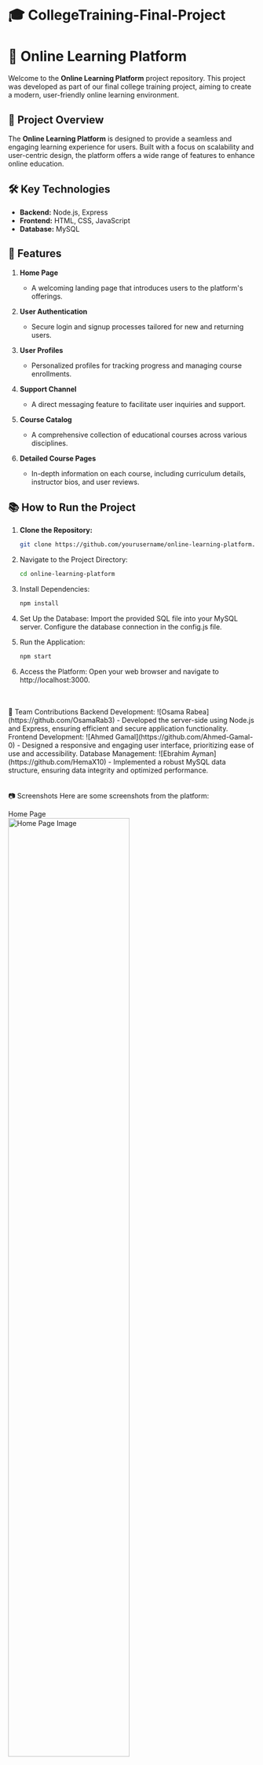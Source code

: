 # 🎓 CollegeTraining-Final-Project

# 🌟 Online Learning Platform

Welcome to the **Online Learning Platform** project repository. This project was developed as part of our final college training project, aiming to create a modern, user-friendly online learning environment.

## 🚀 Project Overview

The **Online Learning Platform** is designed to provide a seamless and engaging learning experience for users. Built with a focus on scalability and user-centric design, the platform offers a wide range of features to enhance online education.

## 🛠️ Key Technologies

- **Backend:** Node.js, Express
- **Frontend:** HTML, CSS, JavaScript
- **Database:** MySQL

## 🎯 Features

1. **Home Page**
   - A welcoming landing page that introduces users to the platform's offerings.

2. **User Authentication**
   - Secure login and signup processes tailored for new and returning users.

3. **User Profiles**
   - Personalized profiles for tracking progress and managing course enrollments.

4. **Support Channel**
   - A direct messaging feature to facilitate user inquiries and support.

5. **Course Catalog**
   - A comprehensive collection of educational courses across various disciplines.

6. **Detailed Course Pages**
   - In-depth information on each course, including curriculum details, instructor bios, and user reviews.

## 📚 How to Run the Project

1. **Clone the Repository:**
   ```bash
   git clone https://github.com/yourusername/online-learning-platform.git
2. Navigate to the Project Directory:
   ```bash
   cd online-learning-platform
3. Install Dependencies:
   ```bash
   npm install
4. Set Up the Database:
   Import the provided SQL file into your MySQL server.
   Configure the database connection in the config.js file.
   
6. Run the Application:
    ```bash
    npm start
7. Access the Platform:
   Open your web browser and navigate to http://localhost:3000.


<br/>
<br/>
👥 Team Contributions
Backend Development: ![Osama Rabea](https://github.com/OsamaRab3) - Developed the server-side using Node.js and Express, ensuring efficient and secure application functionality.
Frontend Development: ![Ahmed Gamal](https://github.com/Ahmed-Gamal-0) - Designed a responsive and engaging user interface, prioritizing ease of use and accessibility.
Database Management: ![Ebrahim Ayman](https://github.com/HemaX10)  - Implemented a robust MySQL data structure, ensuring data integrity and optimized performance.

<br/>
<br/>
<br/>
📷 Screenshots
Here are some screenshots from the platform:

Home Page <br/>
<img src="image/home.png" alt="Home Page Image" width="70%" /> <br/>

User Authentication  <br/>
<img src="image/signup.png" alt="Sign Up Page Image" width="70%" /> <br/>
<img src="image/login.png" alt="Login Page Image" width="70%" /> <br/>

User Profiles  <br/>
<img src="image/profile.png" alt="Profile Page Image" width="70%" /> <br/>

Course Catalog  <br/>
<img src="image/course.png" alt="Profile Page Image" width="70%" />  <br/>

Support Channel  <br/>
<img src="image/message.png" alt="Message Page Image" width="70%" />  <br/>

<br/>
🔗 Links
Project Repository: ![Project Repository Link](gh repo clone OsamaRab3/CollegeTraining-Final-Project)


<br/>
📄 License
This project is licensed under the MIT License - see the LICENSE file for details.








